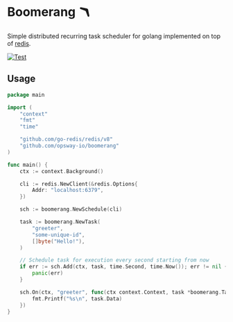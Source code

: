 # Boomerang 🪃

Simple distributed recurring task scheduler for golang implemented on top of [redis](https://redis.io/).

[![Test](https://github.com/opsway-io/boomerang/actions/workflows/test.yaml/badge.svg)](https://github.com/opsway-io/boomerang/actions/workflows/test.yaml)

## Usage

```go
package main

import (
    "context"
    "fmt"
    "time"

    "github.com/go-redis/redis/v8"
    "github.com/opsway-io/boomerang"
)

func main() {
    ctx := context.Background()

    cli := redis.NewClient(&redis.Options{
        Addr: "localhost:6379",
    })

    sch := boomerang.NewSchedule(cli)

    task := boomerang.NewTask(
        "greeter",
        "some-unique-id",
        []byte("Hello!"),
    )

    // Schedule task for execution every second starting from now
    if err := sch.Add(ctx, task, time.Second, time.Now()); err != nil {
        panic(err)
    }

    sch.On(ctx, "greeter", func(ctx context.Context, task *boomerang.Task) {
        fmt.Printf("%s\n", task.Data)
    })
}
```
